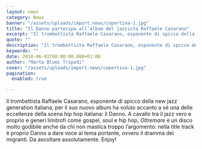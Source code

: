 ```yaml
---
layout: news
category: News
banner: "/assets/uploads/import.news/copertina-1.jpg"
title: "Il Danno partecipa all’album del jazzista Raffaele Casarano"
excerpt: "Il trombettista Raffaele Casarano, esponente di spicco della new jazz generation italiana, per il suo nuovo album ha voluto accanto a sé una delle eccellenze della scena hip hop italiana: il Danno. A cavallo tra il jazz vero e proprio e generi limitrofi come gospel, soul e hip hop, Oltremare è un disco molto godibile [&hellip"
quote: ""
description: "Il trombettista Raffaele Casarano, esponente di spicco della new jazz generation italiana, per il suo nuovo album ha voluto accanto a sé una delle eccellenze della scena hip hop italiana: il Danno. A cavallo tra il jazz vero e proprio e generi limitrofi come gospel, soul e hip hop, Oltremare è un disco molto godibile [&hellip"
keywords: ""
date: 2018-06-01T00:00:00.000+01:00
author: "Marta Blumi Tripodi"
cover: "/assets/uploads/import.news/copertina-1.jpg"
pagination:
  enabled: true

---
```


Il trombettista Raffaele Casarano, esponente di spicco della new jazz generation italiana, per il suo nuovo album ha voluto accanto a sé una delle eccellenze della scena hip hop italiana: il Danno. A cavallo tra il jazz vero e proprio e generi limitrofi come gospel, soul e hip hop, _Oltremare_ è un disco molto godibile anche da chi non mastica troppo l’argomento: nella title track è proprio Danno a dare voce al tema portante, ovvero il dramma dei migranti. Da ascoltare assolutamente. Enjoy!